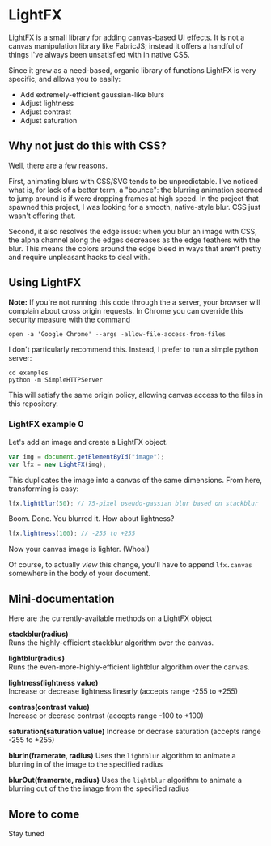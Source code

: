 # LightFX 

LightFX is a small library for adding canvas-based UI effects. It is not a canvas manipulation library like FabricJS; instead it offers a handful of things I've always been unsatisfied with in native CSS.

Since it grew as a need-based, organic library of functions LightFX is very specific, and allows you to easily:

* Add extremely-efficient gaussian-like blurs
* Adjust lightness
* Adjust contrast
* Adjust saturation

## Why not just do this with CSS?

Well, there are a few reasons. 

First, animating blurs with CSS/SVG tends to be unpredictable. I've noticed what is, for lack of a better term, a "bounce": the blurring animation seemed to jump around is if were dropping frames at high speed. In the project that spawned this project, I was looking for a smooth, native-style blur. CSS just wasn't offering that.

Second, it also resolves the edge issue: when you blur an image with CSS, the alpha channel along the edges decreases as the edge feathers with the blur. This means the colors around the edge bleed in ways that aren't pretty and require unpleasant hacks to deal with.

## Using LightFX 

**Note:** If you're not running this code through the a server, your browser will complain about cross origin requests. In Chrome you can override this security measure with the command 

    open -a 'Google Chrome' --args -allow-file-access-from-files

I don't particularly recommend this. Instead, I prefer to run a simple python server:

    cd examples
    python -m SimpleHTTPServer

This will satisfy the same origin policy, allowing canvas access to the files in this repository.

### LightFX example 0

Let's add an image and create a LightFX object.

```js
var img = document.getElementById("image");
var lfx = new LightFX(img);
```

This duplicates the image into a canvas of the same dimensions. From here, transforming is easy:

```js
lfx.lightblur(50); // 75-pixel pseudo-gassian blur based on stackblur
```

Boom. Done. You blurred it. How about lightness?

```js
lfx.lightness(100); // -255 to +255
```

Now your canvas image is lighter. (Whoa!)

Of course, to actually *view* this change, you'll have to append `lfx.canvas` somewhere in the body of your document.

## Mini-documentation

Here are the currently-available methods on a LightFX object

**stackblur(radius)**  
Runs the highly-efficient stackblur algorithm over the canvas.  

**lightblur(radius)**  
Runs the even-more-highly-efficient lightblur algorithm over the canvas.  

**lightness(lightness value)**  
Increase or decrease lightness linearly (accepts range -255 to +255)  

**contras(contrast value)**  
Increase or decrase contrast (accepts range -100 to +100)  

**saturation(saturation value)**
Increase or decrase saturation (accepts range -255 to +255)

**blurIn(framerate, radius)**
Uses the `lightblur` algorithm to animate a blurring in of the image to the specified radius

**blurOut(framerate, radius)**
Uses the `lightblur` algorithm to animate a blurring out of the the image from the specified radius

## More to come

Stay tuned
